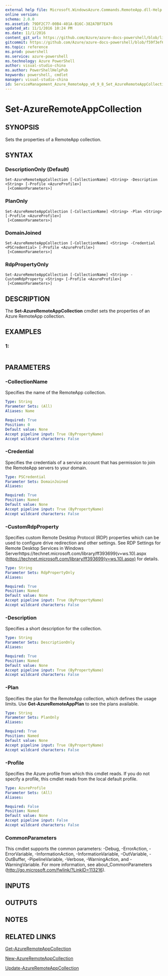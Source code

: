 ```yaml
---
external help file: Microsoft.WindowsAzure.Commands.RemoteApp.dll-Help.xml
online version: 
schema: 2.0.0
ms.assetid: 79DF2C77-00B4-401A-B16C-382A7BF7EA76
updated_at: 11/1/2016 10:24 PM
ms.date: 11/1/2016
content_git_url: https://github.com/Azure/azure-docs-powershell/blob/live/azureps-cmdlets-docs/ServiceManagement/Azure.RemoteApp/v0.9.8/Set-AzureRemoteAppCollection.md
gitcommit: https://github.com/Azure/azure-docs-powershell/blob/f59f3ef60bc592383812213e69fd77ba950759ed/azureps-cmdlets-docs/ServiceManagement/Azure.RemoteApp/v0.9.8/Set-AzureRemoteAppCollection.md
ms.topic: reference
ms.prod: powershell
ms.service: azure-powershell
ms.technology: Azure PowerShell
author: visual-studio-china
ms.author: PowerShellHelpPub
keywords: powershell, cmdlet
manager: visual-studio-china
id: ServiceManagement_Azure_RemoteApp_v0_9_8_Set_AzureRemoteAppCollection_md
---
```


# Set-AzureRemoteAppCollection

## SYNOPSIS
Sets the properties of a RemoteApp collection.

## SYNTAX

### DescriptionOnly (Default)
```
Set-AzureRemoteAppCollection [-CollectionName] <String> -Description <String> [-Profile <AzureProfile>]
 [<CommonParameters>]
```

### PlanOnly
```
Set-AzureRemoteAppCollection [-CollectionName] <String> -Plan <String> [-Profile <AzureProfile>]
 [<CommonParameters>]
```

### DomainJoined
```
Set-AzureRemoteAppCollection [-CollectionName] <String> -Credential <PSCredential> [-Profile <AzureProfile>]
 [<CommonParameters>]
```

### RdpPropertyOnly
```
Set-AzureRemoteAppCollection [-CollectionName] <String> -CustomRdpProperty <String> [-Profile <AzureProfile>]
 [<CommonParameters>]
```

## DESCRIPTION
The **Set-AzureRemoteAppCollection** cmdlet sets the properties of an Azure RemoteApp collection.

## EXAMPLES

### 1:
```

```

## PARAMETERS

### -CollectionName
Specifies the name of the RemoteApp collection.

```yaml
Type: String
Parameter Sets: (All)
Aliases: Name

Required: True
Position: 0
Default value: None
Accept pipeline input: True (ByPropertyName)
Accept wildcard characters: False
```

### -Credential
Specifies the credentials of a service account that has permission to join the RemoteApp servers to your domain.

```yaml
Type: PSCredential
Parameter Sets: DomainJoined
Aliases: 

Required: True
Position: Named
Default value: None
Accept pipeline input: True (ByPropertyName)
Accept wildcard characters: False
```

### -CustomRdpProperty
Specifies custom Remote Desktop Protocol (RDP) properties which can be used to configure drive redirection and other settings. 
See RDP Settings for Remote Desktop Services in Windows Serverhttps://technet.microsoft.com/library/ff393699(v=ws.10).aspx (https://technet.microsoft.com/library/ff393699(v=ws.10).aspx) for details.

```yaml
Type: String
Parameter Sets: RdpPropertyOnly
Aliases: 

Required: True
Position: Named
Default value: None
Accept pipeline input: True (ByPropertyName)
Accept wildcard characters: False
```

### -Description
Specifies a short description for the collection.

```yaml
Type: String
Parameter Sets: DescriptionOnly
Aliases: 

Required: True
Position: Named
Default value: None
Accept pipeline input: True (ByPropertyName)
Accept wildcard characters: False
```

### -Plan
Specifies the plan for the RemoteApp collection, which defines the usage limits.
Use **Get-AzureRemoteAppPlan** to see the plans available.

```yaml
Type: String
Parameter Sets: PlanOnly
Aliases: 

Required: True
Position: Named
Default value: None
Accept pipeline input: True (ByPropertyName)
Accept wildcard characters: False
```

### -Profile
Specifies the Azure profile from which this cmdlet reads.
If you do not specify a profile, this cmdlet reads from the local default profile.

```yaml
Type: AzureProfile
Parameter Sets: (All)
Aliases: 

Required: False
Position: Named
Default value: None
Accept pipeline input: False
Accept wildcard characters: False
```

### CommonParameters
This cmdlet supports the common parameters: -Debug, -ErrorAction, -ErrorVariable, -InformationAction, -InformationVariable, -OutVariable, -OutBuffer, -PipelineVariable, -Verbose, -WarningAction, and -WarningVariable. For more information, see about_CommonParameters (http://go.microsoft.com/fwlink/?LinkID=113216).

## INPUTS

## OUTPUTS

## NOTES

## RELATED LINKS

[Get-AzureRemoteAppCollection](xref:ServiceManagement/Azure.RemoteApp/v0.9.8/Get-AzureRemoteAppCollection.md)

[New-AzureRemoteAppCollection](xref:ServiceManagement/Azure.RemoteApp/v0.9.8/New-AzureRemoteAppCollection.md)

[Update-AzureRemoteAppCollection](xref:ServiceManagement/Azure.RemoteApp/v0.9.8/Update-AzureRemoteAppCollection.md)


